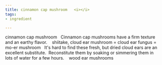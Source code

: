 ```yaml
---
title: cinnamon cap mushroom   <i></i>
tags:
- ingredient

---
```

cinnamon cap mushroom    Cinnamon cap mushrooms have a firm texture and an earthy flavor.     shiitake, cloud ear mushroom = cloud ear fungus = mo-er mushroom   It's hard to find these fresh, but dried cloud ears are an excellent substitute.  Reconstitute them by soaking or simmering them in lots of water for a few hours.    wood ear mushrooms
